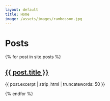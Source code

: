```yaml
---
layout: default
title: Home
image: /assets/images/rambosson.jpg
---
```


<h1>Posts</h1>

<div class="post-list">
  {% for post in site.posts %}
    <div class="post-item">
      <h2><a href="{{ site.baseurl }}{{ post.url }}">{{ post.title }}</a></h2>
      <p>{{ post.excerpt | strip_html | truncatewords: 50 }}</p>
    </div>
  {% endfor %}
</div>

